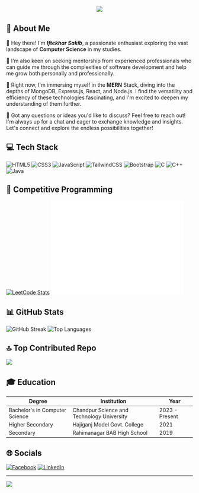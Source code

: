 <p align="center">
 <img src="https://github.com/SAKIB797/sakib797/assets/99905109/d76225c9-87d1-4f0c-88d8-38c02898beab" style=" width: 20%;">
</p>

## 💫 About Me   
👋 Hey there! I'm **_Iftekhar Sakib_**, a passionate enthusiast exploring the vast landscape of **Computer Science** in my studies.<!-- I'm deeply interested in various technologies and their applications. I'm currently on the lookout for collaboration opportunities in Open Source Projects, as I believe in the power of teamwork and collective learning.-->

🤝 I'm also keen on seeking mentorship from experienced professionals who can guide me through the complexities of software development and help me grow both personally and professionally. 

🌱 Right now, I'm immersing myself in the **MERN** Stack, diving into the depths of MongoDB, Express.js, React, and Node.js. I find the versatility and efficiency of these technologies fascinating, and I'm excited to deepen my understanding of them further. 

💬 Got any questions or ideas you'd like to discuss? Feel free to reach out! I'm always up for a chat and eager to exchange knowledge and insights. Let's connect and explore the endless possibilities together! 

## 💻 Tech Stack
![HTML5](https://img.shields.io/badge/html5-%23E34F26.svg?style=for-the-badge&logo=html5&logoColor=white) ![CSS3](https://img.shields.io/badge/css3-%231572B6.svg?style=for-the-badge&logo=css3&logoColor=white) ![JavaScript](https://img.shields.io/badge/javascript-%23323330.svg?style=for-the-badge&logo=javascript&logoColor=%23F7DF1E) <!-- ![MongoDB](https://img.shields.io/badge/MongoDB-%234ea94b.svg?style=for-the-badge&logo=mongodb&logoColor=white) ![Express.js](https://img.shields.io/badge/express.js-%23404d59.svg?style=for-the-badge&logo=express&logoColor=%2361DAFB) ![React](https://img.shields.io/badge/react-%2320232a.svg?style=for-the-badge&logo=react&logoColor=%2361DAFB) ![NodeJS](https://img.shields.io/badge/node.js-6DA55F?style=for-the-badge&logo=node.js&logoColor=white) ![PHP](https://img.shields.io/badge/php-%23777BB4.svg?style=for-the-badge&logo=php&logoColor=white) ![MySQL](https://img.shields.io/badge/mysql-%2300000f.svg?style=for-the-badge&logo=mysql&logoColor=white) --> ![TailwindCSS](https://img.shields.io/badge/tailwindcss-%2338B2AC.svg?style=for-the-badge&logo=tailwind-css&logoColor=white) ![Bootstrap](https://img.shields.io/badge/bootstrap-%238511FA.svg?style=for-the-badge&logo=bootstrap&logoColor=white) <!-- ![Figma](https://img.shields.io/badge/figma-%23F24E1E.svg?style=for-the-badge&logo=figma&logoColor=white) -->  ![C](https://img.shields.io/badge/C-%2300599C.svg?style=for-the-badge&logo=c&logoColor=white) ![C++](https://img.shields.io/badge/C++-%2300599C.svg?style=for-the-badge&logo=c%2B%2B&logoColor=white)    ![Java](https://img.shields.io/badge/Java-%23007396.svg?style=for-the-badge&logo=java&logoColor=white)

## 🏅 Competitive Programming
<a href="https://leetcode.com/u/SAKIB797/" target="_blank"><img src="https://leetcard.jacoblin.cool/SAKIB797?theme=dark&font=Noto%20Sans%20Tirhuta&ext=activity" alt="LeetCode Stats"  height="250px"></a> <a href="https://codeforces.com/profile/SAKIB797"  target="_blank"><img src="https://raw.githubusercontent.com/sakib797/cf-stats/main/output/light_card.svg#gh-dark-mode-only" alt="Codeforces Stats" height="253px"></a>

## 📊 GitHub Stats
<!-- ![](https://github-readme-stats.vercel.app/api?username=SAKIB797&theme=react&hide_border=false&include_all_commits=false&count_private=true) -->
 <img  style="height: 180px;" src="https://github-readme-streak-stats.herokuapp.com/?user=SAKIB797&theme=react&hide_border=false" alt="GitHub Streak"> <img style="height: 180px;"
        src="https://github-readme-stats.vercel.app/api/top-langs/?username=SAKIB797&theme=react&hide_border=false&include_all_commits=false&count_private=true&layout=compact"
        alt="Top Languages">

## 🔝 Top Contributed Repo
![](https://github-contributor-stats.vercel.app/api?username=SAKIB797&limit=5&theme=dark&combine_all_yearly_contributions=true)

## 🎓 Education

| Degree        | Institution                      | Year            |
| ------------- | -------------------------------- | --------------- |
| Bachelor's in Computer Science | Chandpur Science and Technology University   | 2023 - Present |
| Higher Secondary | Hajiganj Model Govt. College | 2021 |
| Secondary | Rahimanagar BAB High School | 2019 |


## 🌐 Socials
[![Facebook](https://img.shields.io/badge/Facebook-%231877F2.svg?logo=Facebook&logoColor=white)](https://facebook.com/SAKIB797) [![LinkedIn](https://img.shields.io/badge/LinkedIn-%230077B5.svg?logo=linkedin&logoColor=white)](https://linkedin.com/in/ihSakib) 

---

[![](https://visitcount.itsvg.in/api?id=SAKIB797&icon=0&color=0)](https://visitcount.itsvg.in)
